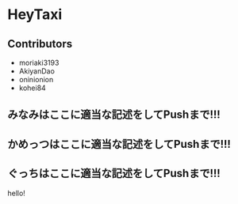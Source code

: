 # HeyTaxi

## Contributors
* moriaki3193
* AkiyanDao
* oninionion
* kohei84

## みなみはここに適当な記述をしてPushまで!!!



## かめっつはここに適当な記述をしてPushまで!!!



## ぐっちはここに適当な記述をしてPushまで!!!
hello!
